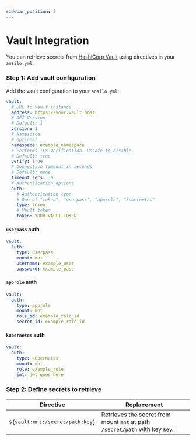```yaml
---
sidebar_position: 5
---
```


# Vault Integration

You can retrieve secrets from [HashiCorp Vault](https://www.vaultproject.io/) using directives in your `ansilo.yml`.

### Step 1: Add vault configuration

Add the vault configuration to your `ansilo.yml`:

```yaml
vault:
  # URL to vault instance
  address: https://your.vault.host
  # API Version
  # Default: 1
  version: 1
  # Namespace
  # Optional
  namespace: example_namespace
  # Performs TLS Verification. Unsafe to disable.
  # Default: true
  verify: true
  # Connection timeout in seconds
  # Default: none
  timeout_secs: 30
  # Authentication options
  auth:
    # Authentication type
    # One of "token", "userpass', "approle", "kubernetes"
    type: token
    # Vault token
    token: YOUR-VAULT-TOKEN
```

#### `userpass` auth

```yaml
vault:
  auth:
    type: userpass
    mount: mnt
    username: example_user
    password: example_pass
```

#### `approle` auth

```yaml
vault:
  auth:
    type: approle
    mount: mnt
    role_id: example_role_id
    secret_id: example_role_id
```

#### `kubernetes` auth

```yaml
vault:
  auth:
    type: kubernetes
    mount: mnt
    role: example_role
    jwt: jwt_goes_here
```

### Step 2: Define secrets to retrieve

| Directive                       | Replacement                                                                  |
| ------------------------------- | ---------------------------------------------------------------------------- |
| `${vault:mnt:/secret/path:key}` | Retrieves the secret from mount `mnt` at path `/secret/path` with key `key`. |
